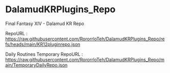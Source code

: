 # DalamudKRPlugins_Repo
Final Fantasy XIV - Dalamud KR Repo

RepoURL : https://raw.githubusercontent.com/RororrloTeh/DalamudKRPlugins_Repo/refs/heads/main/KR12pluginrepo.json

Daily Routines Temporary RepoURL : https://raw.githubusercontent.com/RororrloTeh/DalamudKRPlugins_Repo/main/TemporaryDailyRepo.json
